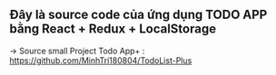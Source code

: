 ## Đây là source code của ứng dụng TODO APP bằng React + Redux + LocalStorage
-> Source small Project Todo App+ : https://github.com/MinhTri180804/TodoList-Plus
